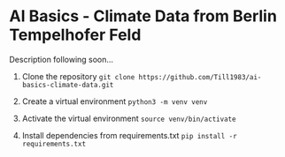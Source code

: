# AI Basics - Climate Data from Berlin Tempelhofer Feld

Description following soon...

1. Clone the repository
`git clone https://github.com/Till1983/ai-basics-climate-data.git`

2. Create a virtual environment
`python3 -m venv venv`

3. Activate the virtual environment
`source venv/bin/activate`

4. Install dependencies from requirements.txt
`pip install -r requirements.txt`